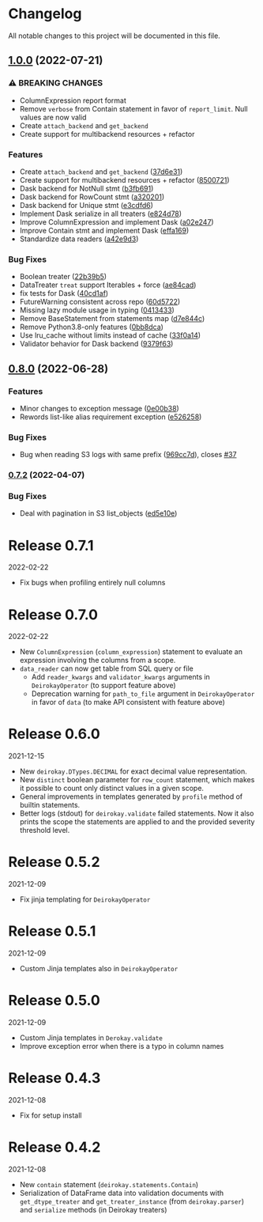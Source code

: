# Changelog

All notable changes to this project will be documented in this file.

## [1.0.0](https://github.com/bigdatabr/deirokay/compare/0.8.0...1.0.0) (2022-07-21)


### ⚠ BREAKING CHANGES

* ColumnExpression report format
* Remove `verbose` from Contain statement in favor of
`report_limit`. Null values are now valid
* Create `attach_backend` and `get_backend`
* Create support for multibackend resources + refactor

### Features

* Create `attach_backend` and `get_backend` ([37d6e31](https://github.com/bigdatabr/deirokay/commit/37d6e3175a656b03c08b7e29a7ce8a41488dbdf2))
* Create support for multibackend resources + refactor ([8500721](https://github.com/bigdatabr/deirokay/commit/85007214979611672baba398cfc05146067b9dae))
* Dask backend for NotNull stmt ([b3fb691](https://github.com/bigdatabr/deirokay/commit/b3fb6915e2f60c790bdcfaed5fd8eedd92a9b63c))
* Dask backend for RowCount stmt ([a320201](https://github.com/bigdatabr/deirokay/commit/a320201ef4d396e86a22b0c76b6d73bf51bb0143))
* Dask backend for Unique stmt ([e3cdfd6](https://github.com/bigdatabr/deirokay/commit/e3cdfd6fe258fbb6f83a34178f58da5f8fb64f45))
* Implement Dask serialize in all treaters ([e824d78](https://github.com/bigdatabr/deirokay/commit/e824d78053071beadd7b0e8bc42b10ca7595e7e7))
* Improve ColumnExpression and implement Dask ([a02e247](https://github.com/bigdatabr/deirokay/commit/a02e2477aa6fc50b1fd2becb20598070b5a2732c))
* Improve Contain stmt and implement Dask ([effa169](https://github.com/bigdatabr/deirokay/commit/effa1691baed3d52c6f644e3046e6a3f6919c4aa))
* Standardize data readers ([a42e9d3](https://github.com/bigdatabr/deirokay/commit/a42e9d38754a0d9a53c02a2b91b181249912acb4))


### Bug Fixes

* Boolean treater ([22b39b5](https://github.com/bigdatabr/deirokay/commit/22b39b529768e305d180081c3efd7d08825ec562))
* DataTreater `treat` support Iterables + force ([ae84cad](https://github.com/bigdatabr/deirokay/commit/ae84cad56b1f093b0e98c5d56f332f64f8a5039d))
* fix tests for Dask ([40cd1af](https://github.com/bigdatabr/deirokay/commit/40cd1af8cc42f0d07cdc35293a3c805aaf34dbea))
* FutureWarning consistent across repo ([60d5722](https://github.com/bigdatabr/deirokay/commit/60d5722796b71c6ada14094c2322c4c5a92f2e87))
* Missing lazy module usage in typing ([0413433](https://github.com/bigdatabr/deirokay/commit/0413433fb109b69de93255ae39b0cbdc9e1ad78a))
* Remove BaseStatement from statements map ([d7e844c](https://github.com/bigdatabr/deirokay/commit/d7e844ccb4e24a9dc11889203a36b6085d27da02))
* Remove Python3.8-only features ([0bb8dca](https://github.com/bigdatabr/deirokay/commit/0bb8dca0000bc45cad7cc2ebe7b9397b42734e6d))
* Use lru_cache without limits instead of cache ([33f0a14](https://github.com/bigdatabr/deirokay/commit/33f0a1444245e3ab2ba6618db36371ce2e3a02f0))
* Validator behavior for Dask backend ([9379f63](https://github.com/bigdatabr/deirokay/commit/9379f63afccc481ab41e5ac8277cdcfa48580eab))

## [0.8.0](https://github.com/bigdatabr/deirokay/compare/0.7.2...0.8.0) (2022-06-28)


### Features

* Minor changes to exception message ([0e00b38](https://github.com/bigdatabr/deirokay/commit/0e00b3838170135692c359ef476bc0c5c9aad308))
* Rewords list-like alias requirement exception ([e526258](https://github.com/bigdatabr/deirokay/commit/e52625813ee2c57d9d2651521483d26d55c46a04))


### Bug Fixes

* Bug when reading S3 logs with same prefix ([969cc7d](https://github.com/bigdatabr/deirokay/commit/969cc7da11344a696405ec92f761f267d0e340a6)), closes [#37](https://github.com/bigdatabr/deirokay/issues/37)

### [0.7.2](https://github.com/bigdatabr/deirokay/compare/0.7.1...0.7.2) (2022-04-07)


### Bug Fixes

* Deal with pagination in S3 list_objects ([ed5e10e](https://github.com/bigdatabr/deirokay/commit/ed5e10e2a0e4e8ea3fc03ab8b5e2001c4bb222e6))

# Release 0.7.1

2022-02-22

- Fix bugs when profiling entirely null columns


# Release 0.7.0

2022-02-22

- New `ColumnExpression` (`column_expression`) statement to evaluate an expression involving the columns from a scope.
- `data_reader` can now get table from SQL query or file
  - Add `reader_kwargs` and `validator_kwargs` arguments in `DeirokayOperator` (to support feature above)
  - Deprecation warning for `path_to_file` argument in `DeirokayOperator` in favor of `data` (to make API consistent with feature above)


# Release 0.6.0

2021-12-15

- New `deirokay.DTypes.DECIMAL` for exact decimal value representation.
- New `distinct` boolean parameter for `row_count` statement, which
makes it possible to count only distinct values in a given scope.
- General improvements in templates generated by `profile` method of
builtin statements.
- Better logs (stdout) for `deirokay.validate` failed statements.
Now it also prints the scope the statements are applied to and the
provided severity threshold level.


# Release 0.5.2

2021-12-09

- Fix jinja templating for `DeirokayOperator`


# Release 0.5.1

2021-12-09

- Custom Jinja templates also in `DeirokayOperator`


# Release 0.5.0

2021-12-09

- Custom Jinja templates in `Derokay.validate`
- Improve exception error when there is a typo in column names


# Release 0.4.3

2021-12-08

- Fix for setup install


# Release 0.4.2

2021-12-08

- New `contain` statement (`deirokay.statements.Contain`)
- Serialization of DataFrame data into validation documents with `get_dtype_treater` and `get_treater_instance` (from `deirokay.parser`) and `serialize` methods (in Deirokay treaters)
